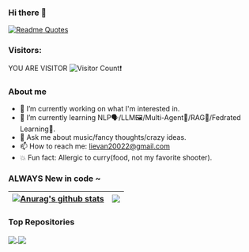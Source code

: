 ### Hi there 👋
[![Readme Quotes](https://quotes-github-readme.vercel.app/api?type=vertical&theme=light&quote=永远年轻，永远热泪盈眶。)](https://github.com/piyushsuthar/github-readme-quotes)
### Visitors:
YOU ARE VISITOR
![Visitor Count](https://profile-counter.glitch.me/Li-Evan/count.svg)❗️
### About me
<!--
**Li-Evan/Li-Evan** is a ✨ _special_ ✨ repository because its `README.md` (this file) appears on your GitHub profile.

Here are some ideas to get you started:
<img src="https://4myblog.oss-cn-beijing.aliyuncs.com/img/csu.png"/>

- 🔭 I’m currently working on ...
- 🌱 I’m currently learning ...
- 👯 I’m looking to collaborate on ...
- 🤔 I’m looking for help with ...
- 💬 Ask me about ...
- 📫 How to reach me: ...
- 😄 Pronouns: ...
- ⚡ Fun fact: ...
-->
- 🔭 I’m currently working on what I'm interested in.
- 🌱 I’m currently learning NLP🗣/LLM🖼/Multi-Agent🎯/RAG🧠/Fedrated Learning🧬.
- 💬 Ask me about music/fancy thoughts/crazy ideas.
- 📫 How to reach me: lievan20022@gmail.com
- :boom: Fun fact: Allergic to curry(food, not my favorite shooter).

### ALWAYS New in code ~

| <a href="https://github.com/anuraghazra/github-readme-stats"><img align="center" src="https://github-readme-stats.vercel.app/api?username=Li-Evan&show_icons=true&include_all_commits=true&theme=transparent&hide_border=true" alt="Anurag's github stats" /></a> | <a href="https://github.com/anuraghazra/github-readme-stats"><img align="center" src="https://github-readme-stats.vercel.app/api/top-langs/?username=Li-Evan&layout=compact&theme=transparent&hide_border=true" /></a> |
| ------------- | ------------- |

### Top Repositories


<a href="https://github.com/anuraghazra/github-readme-stats">
  <img align="center" src="https://github-readme-stats.vercel.app/api/pin/?username=global-nlp&repo=knlp&theme=transparent" />
</a>
<a href="https://github.com/anuraghazra/anuraghazra.github.io">
  <img align="center" src="https://github-readme-stats.vercel.app/api/pin/?username=Li-Evan&repo=ericmiao.top&theme=transparent" />
</a>
